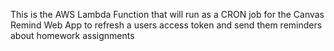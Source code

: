This is the AWS Lambda Function that will run as a CRON job for the Canvas Remind Web App to refresh a users access token and send them reminders about homework assignments 
